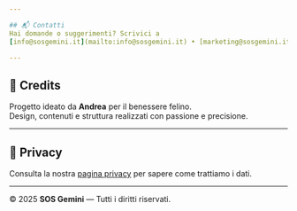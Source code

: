 ```yaml
---

## 📬 Contatti  
Hai domande o suggerimenti? Scrivici a  
[info@sosgemini.it](mailto:info@sosgemini.it) • [marketing@sosgemini.it](mailto:marketing@sosgemini.it)

---
```


## 🧠 Credits  
Progetto ideato da **Andrea** per il benessere felino.  
Design, contenuti e struttura realizzati con passione e precisione.

---

## 🔐 Privacy  
Consulta la nostra [pagina privacy](/privacy/) per sapere come trattiamo i dati.

---

© 2025 **SOS Gemini** — Tutti i diritti riservati.
